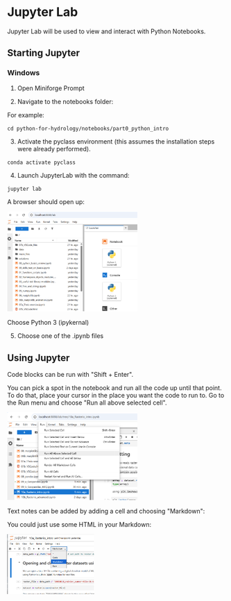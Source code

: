 # Jupyter Lab

Jupyter Lab will be used to view and interact with Python Notebooks.

## Starting Jupyter

### Windows

1. Open Miniforge Prompt

2. Navigate to the notebooks folder:

For example:

```
cd python-for-hydrology/notebooks/part0_python_intro
```

3. Activate the pyclass environment (this assumes the installation steps were already performed).

```
conda activate pyclass
```

4. Launch JupyterLab with the command:

```
jupyter lab
```

A browser should open up:

<img src="images/jupyter_launch.png" alt="Launch Jupyter" width="300"/>

Choose Python 3 (ipykernal)

5. Choose one of the .ipynb files

## Using Jupyter

Code blocks can be run with "Shift + Enter".

You can pick a spot in the notebook and run all 
the code up until that point. To do that, place your 
cursor in the place you want the code to run to. Go 
to the Run menu and choose "Run all above selected cell".

<img src="images/run_to.png" alt="Run to a code block" width="300"/>

Text notes can be added by adding a cell and choosing "Markdown":


You could just use some HTML in your Markdown:

<img src="images/take_notes.png" alt="Take notes" width="200"/>



